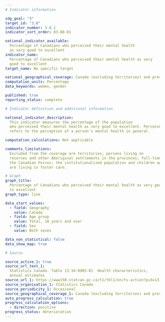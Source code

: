 ```yaml
---
# Indicator information

sdg_goal: "3"
target_id: "3.8"
indicator_number: 3.8.1
indicator_sort_order: 03-08-01

national_indicator_available:
  Percentage of Canadians who perceived their mental health
  as very good to excellent
indicator_name:
  Percentage of Canadians who perceived their mental health as very
  good to excellent
target_name: No specific target

national_geographical_coverage: Canada (excluding territories) and provinces
computation_units: Percentage
data_keywords: women, gender

published: true
reporting_status: complete

# Indicator definition and additional information

national_indicator_description:
  This indicator measures the percentage of the population
  who perceived their mental health as very good to excellent. Perceived mental health
  refers to the perception of a person's mental health in general.

computation_calculations: Not applicable

comments_limitations:
  Excluded from the coverage are territories; persons living on
  reserves and other Aboriginal settlements in the provinces; full-time members of
  the Canadian Forces; the institutionalized population and children aged 12-17 that
  are living in foster care.

# Graph
graph_title:
  Percentage of Canadians who perceived their mental health as very good
  to excellent
graph_type: line

data_start_values:
  - field: Geography
    value: Canada
  - field: Age group
    value: Total, 18 years and over
  - field: Sex
    value: Both sexes

data_non_statistical: false
data_show_map: true

# Source

source_active_1: true
source_url_text_1:
  Statistics Canada. Table 13-10-0905-01  Health characteristics,
  annual estimates
source_url_1: https://www150.statcan.gc.ca/t1/tbl1/en/tv.action?pid=1310090501
source_organisation_1: Statistics Canada
source_periodicity_1: Occasional
source_geographical_coverage_1: Canada (excluding territories) and provinces
auto_progress_calculation: true
progress_calculation_options:
  - direction: positive
progress_status: deterioration
---
```

